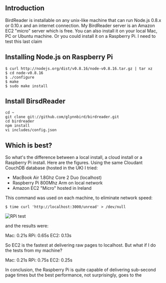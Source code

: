 ## Introduction

BirdReader is installable on any unix-like machine that can run Node.js 0.8.x or 0.10.x and an internet connection. My BirdReader server is an
Amazon EC2 "micro" server which is free. You can also install it on your local Mac, PC or Ubuntu machine. Or you could install it on a 
Raspberry Pi. I need to test this last claim

## Installing Node.js on Raspberry Pi

```
$ curl http://nodejs.org/dist/v0.8.16/node-v0.8.16.tar.gz | tar xz 
$ cd node-v0.8.16
$ ./configure
$ make
$ sudo make install
```

## Install BirsdReader

```
cd ~
git clone git://github.com/glynnbird/birdreader.git
cd birdreader
npm install
vi includes/config.json
```

## Which is best?

So what's the difference between a local install, a cloud install or a Raspberry Pi install. Here are the figures. Using the same Cloudant 
CouchDB database (hosted in the UK) I tried:

* MacBook Air 1.8Ghz Core 2 Duo (localhost)
* Raspberry Pi 800Mhz Arm on local network
* Amazon EC2 "Micro" hosted in Ireland

This command was used on each machine, to eliminate network speed: 

```
$ time curl 'http://localhost:3000/unread' > /dev/null
```

![RPi test](https://github.com/glynnbird/birdreader/raw/master/public/images/rpi.png "Raspberry Pi")

and the results were:

Mac: 0.21s
RPi: 0.65s
EC2: 0.13s

So EC2 is the fastest at delivering raw pages to localhost. But what if I do the tests from my machine?

Mac: 0.21s
RPi: 0.75s
EC2: 0.25s

In conclusion, the Raspberry Pi is quite capable of delivering sub-second page times but the best performance, not surprisingly, goes to the 



